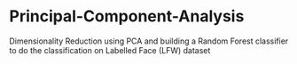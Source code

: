 # Principal-Component-Analysis
Dimensionality Reduction using PCA and building a Random Forest classifier to do the classification on Labelled Face (LFW) dataset
